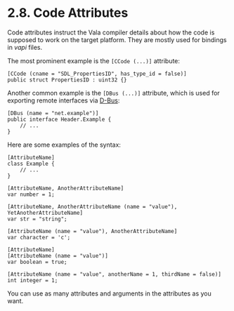 # 2.8. Code Attributes

Code attributes instruct the Vala compiler details about how the code is supposed to work on the target platform. 
They are mostly used for bindings in *vapi* files.

The most prominent example is the `[CCode (...)]` attribute:

```vala
[CCode (cname = "SDL_PropertiesID", has_type_id = false)]
public struct PropertiesID : uint32 {}
```

Another common example is the `[DBus (...)]` attribute, which is used for exporting remote interfaces via 
[D-Bus](http://www.freedesktop.org/wiki/Software/dbus):

```vala
[DBus (name = "net.example")]
public interface Header.Example {
    // ...
}
```

Here are some examples of the syntax:

```vala
[AttributeName]
class Example {
    // ...
}

[AttributeName, AnotherAttributeName]
var number = 1;

[AttributeName, AnotherAttributeName (name = "value"), YetAnotherAttributeName]
var str = "string";

[AttributeName (name = "value"), AnotherAttributeName]
var character = 'c';

[AttributeName]
[AttributeName (name = "value")]
var boolean = true;

[AttributeName (name = "value", anotherName = 1, thirdName = false)]
int integer = 1;
```

You can use as many attributes and arguments in the attributes as you want.